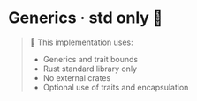 # Generics · std only 🦀

> 🦀 This implementation uses:
>
> - Generics and trait bounds
> - Rust standard library only
> - No external crates
> - Optional use of traits and encapsulation
